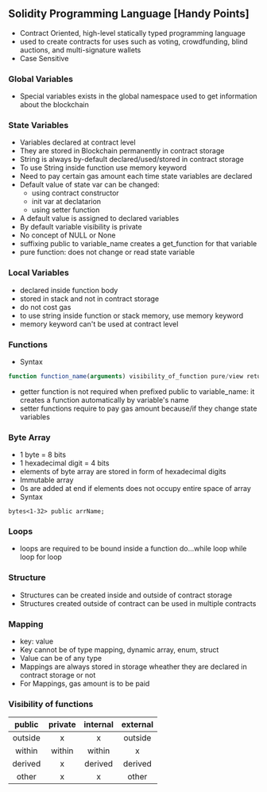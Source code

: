 ## Solidity Programming Language [Handy Points]

+ Contract Oriented, high-level statically typed programming language
+ used to create contracts for uses such as voting, crowdfunding, blind auctions, and multi-signature wallets
+ Case Sensitive

### Global Variables
+ Special variables exists in the global namespace used to get information about the blockchain

### State Variables
+ Variables declared at contract level
+ They are stored in Blockchain permanently in contract storage
+ String is always by-default declared/used/stored in contract storage
+ To use String inside function use memory keyword
+ Need to pay certain gas amount each time state variables are declared
+ Default value of state var can be changed:
  + using contract constructor
  + init var at declatarion
  + using setter function
+ A default value is assigned to declared variables
+ By default variable visibility is private
+ No concept of NULL or None
+ suffixing public to variable_name creates a get_function for that variable
+ pure function: does not change or read state variable

### Local Variables
+ declared inside function body
+ stored in stack and not in contract storage
+ do not cost gas
+ to use string inside function or stack memory, use memory keyword
+ memory keyword can't be used at contract level


### Functions
+ Syntax
```js
function function_name(arguments) visibility_of_function pure/view return_type
```
+ getter function is not required when prefixed public to variable_name: it creates a function automatically by variable's name
+ setter functions require to pay gas amount because/if they change state variables


### Byte Array
+ 1 byte = 8 bits
+ 1 hexadecimal digit = 4 bits
+ elements of byte array are stored in form of hexadecimal digits
+ Immutable array
+ 0s are added at end if elements does not occupy entire space of array
+ Syntax
```Solidity
bytes<1-32> public arrName;
```


### Loops
+ loops are required to be bound inside a function
do...while loop
while loop
for loop 


### Structure
+ Structures can be created inside and outside of contract storage
+ Structures created outside of contract can be used in multiple contracts


### Mapping
+ key: value
+ Key cannot be of type mapping, dynamic array, enum, struct
+ Value can be of any type
+ Mappings are always stored in storage wheather they are declared in contract storage or not
+ For Mappings, gas amount is to be paid

### Visibility of functions

|public|private|internal|external|
|:--:|:--:|:--:|:--:|
|outside|x|x|outside|
|within|within|within|x|
|derived|x|derived|derived|
|other|x|x|other|

